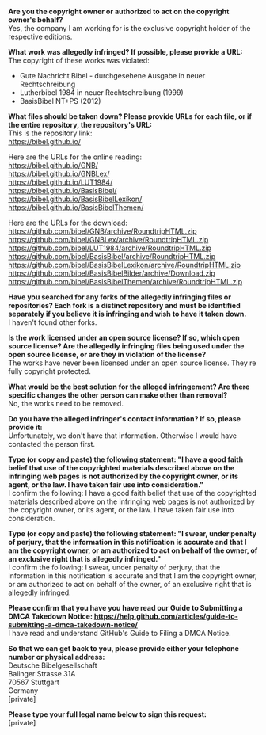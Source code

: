 **Are you the copyright owner or authorized to act on the copyright owner's behalf?**   
Yes, the company I am working for is the exclusive copyright holder of the respective editions.

**What work was allegedly infringed? If possible, please provide a URL:**  
The copyright of these works was violated:  
- Gute Nachricht Bibel - durchgesehene Ausgabe in neuer Rechtschreibung  
- Lutherbibel 1984 in neuer Rechtschreibung (1999)  
- BasisBibel NT+PS (2012)  

**What files should be taken down? Please provide URLs for each file, or if the entire repository, the repository's URL:**  
This is the repository link:  
https://bibel.github.io/

Here are the URLs for the online reading:  
https://bibel.github.io/GNB/  
https://bibel.github.io/GNBLex/  
https://bibel.github.io/LUT1984/  
https://bibel.github.io/BasisBibel/  
https://bibel.github.io/BasisBibelLexikon/  
https://bibel.github.io/BasisBibelThemen/  

Here are the URLs for the download:  
https://github.com/bibel/GNB/archive/RoundtripHTML.zip  
https://github.com/bibel/GNBLex/archive/RoundtripHTML.zip    
https://github.com/bibel/LUT1984/archive/RoundtripHTML.zip  
https://github.com/bibel/BasisBibel/archive/RoundtripHTML.zip  
https://github.com/bibel/BasisBibelLexikon/archive/RoundtripHTML.zip  
https://github.com/bibel/BasisBibelBilder/archive/Download.zip  
https://github.com/bibel/BasisBibelThemen/archive/RoundtripHTML.zip  

**Have you searched for any forks of the allegedly infringing files or repositories? Each fork is a distinct repository and must be identified separately if you believe it is infringing and wish to have it taken down.**  
I haven't found other forks.

**Is the work licensed under an open source license? If so, which open source license? Are the allegedly infringing files being used under the open source license, or are they in violation of the license?**  
The works have never been licensed under an open source license. They re fully copyright protected.

**What would be the best solution for the alleged infringement? Are there specific changes the other person can make other than removal?**  
No, the works need to be removed.

**Do you have the alleged infringer's contact information? If so, please provide it:**  
Unfortunately, we don't have that information. Otherwise I would have contacted the person first.

**Type (or copy and paste) the following statement: "I have a good faith belief that use of the copyrighted materials described above on the infringing web pages is not authorized by the copyright owner, or its agent, or the law. I have taken fair use into consideration."**  
I confirm the following: I have a good faith belief that use of the copyrighted materials described above on the infringing web pages is not authorized by the copyright owner, or its agent, or the law. I have taken fair use into consideration.

**Type (or copy and paste) the following statement: "I swear, under penalty of perjury, that the information in this notification is accurate and that I am the copyright owner, or am authorized to act on behalf of the owner, of an exclusive right that is allegedly infringed."**  
I confirm the following: I swear, under penalty of perjury, that the information in this notification is accurate and that I am the copyright owner, or am authorized to act on behalf of the owner, of an exclusive right that is allegedly infringed.

**Please confirm that you have you have read our Guide to Submitting a DMCA Takedown Notice: https://help.github.com/articles/guide-to-submitting-a-dmca-takedown-notice/**  
I have read and understand GitHub's Guide to Filing a DMCA Notice.

**So that we can get back to you, please provide either your telephone number or physical address:**  
Deutsche Bibelgesellschaft  
Balinger Strasse 31A  
70567 Stuttgart  
Germany  
[private]

**Please type your full legal name below to sign this request:**  
[private]
